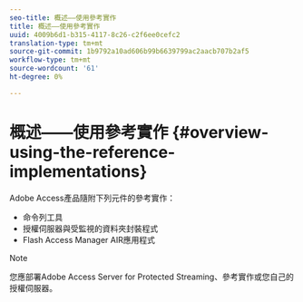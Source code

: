 ```yaml
---
seo-title: 概述——使用參考實作
title: 概述——使用參考實作
uuid: 4009b6d1-b315-4117-8c26-c2f6ee0cefc2
translation-type: tm+mt
source-git-commit: 1b9792a10ad606b99b6639799ac2aacb707b2af5
workflow-type: tm+mt
source-wordcount: '61'
ht-degree: 0%

---
```



# 概述——使用參考實作 {#overview-using-the-reference-implementations}

Adobe Access產品隨附下列元件的參考實作：

* 命令列工具
* 授權伺服器與受監視的資料夾封裝程式
* Flash Access Manager AIR應用程式

>[!NOTE]
>
>您應部署Adobe Access Server for Protected Streaming、參考實作或您自己的授權伺服器。